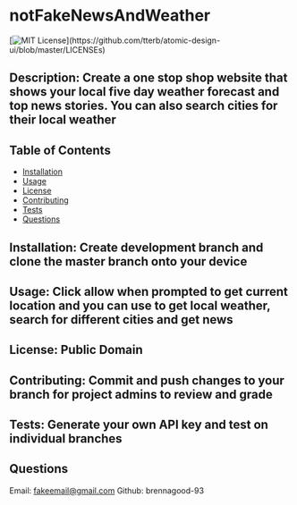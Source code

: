 # notFakeNewsAndWeather

  [![MIT License](https://img.shields.io/apm/l/atomic-design-ui.svg?)](https://github.com/tterb/atomic-design-ui/blob/master/LICENSEs)
  
  ## Description: Create a one stop shop website that shows your local five day weather forecast and top news stories. You can also search cities for their local weather
  ## Table of Contents
  * [Installation](#Installation)
  * [Usage](#Usage)
  * [License](#License)
  * [Contributing](#Contributing)
  * [Tests](#Tests)
  * [Questions](#Questions)
  
  ## Installation: Create development branch and clone the master branch onto your device
  ## Usage: Click allow when prompted to get current location and you can use to get local weather, search for different cities and get news
  ## License: Public Domain
  ## Contributing: Commit and push changes to your branch for project admins to review and grade
  ## Tests: Generate your own API key and test on individual branches
  ## Questions
  Email: fakeemail@gmail.com
  Github: brennagood-93

